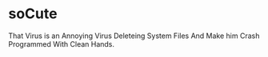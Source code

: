 # soCute


That Virus is an Annoying Virus Deleteing System Files And Make him Crash Programmed With Clean Hands.
